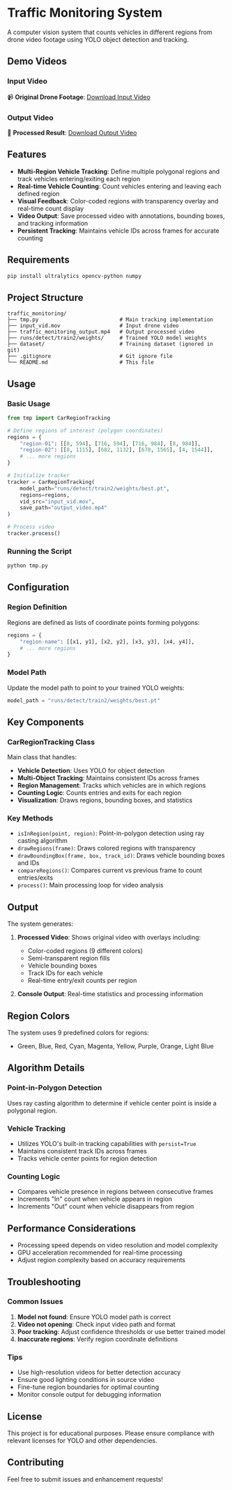 # Traffic Monitoring System

A computer vision system that counts vehicles in different regions from drone video footage using YOLO object detection and tracking.

## Demo Videos

### Input Video
📹 **Original Drone Footage**: [Download Input Video](https://drive.google.com/file/d/1_J8vKGNZbm2SQm0mutIfKx6lrWOd2iKE/view?usp=drive_link)

### Output Video
🎯 **Processed Result**: [Download Output Video](https://drive.google.com/file/d/1_J8vKGNZbm2SQm0mutIfKx6lrWOd2iKE/view?usp=drive_link)

## Features

- **Multi-Region Vehicle Tracking**: Define multiple polygonal regions and track vehicles entering/exiting each region
- **Real-time Vehicle Counting**: Count vehicles entering and leaving each defined region
- **Visual Feedback**: Color-coded regions with transparency overlay and real-time count display
- **Video Output**: Save processed video with annotations, bounding boxes, and tracking information
- **Persistent Tracking**: Maintains vehicle IDs across frames for accurate counting

## Requirements

```bash
pip install ultralytics opencv-python numpy
```

## Project Structure

```
traffic_monitoring/
├── tmp.py                          # Main tracking implementation
├── input_vid.mov                   # Input drone video
├── traffic_monitoring_output.mp4   # Output processed video
├── runs/detect/train2/weights/     # Trained YOLO model weights
├── dataset/                        # Training dataset (ignored in git)
├── .gitignore                      # Git ignore file
└── README.md                       # This file
```

## Usage

### Basic Usage

```python
from tmp import CarRegionTracking

# Define regions of interest (polygon coordinates)
regions = {
    "region-01": [[8, 594], [716, 594], [716, 984], [8, 984]],
    "region-02": [[8, 1115], [682, 1132], [670, 1565], [4, 1544]],
    # ... more regions
}

# Initialize tracker
tracker = CarRegionTracking(
    model_path="runs/detect/train2/weights/best.pt",
    regions=regions,
    vid_src="input_vid.mov",
    save_path="output_video.mp4"
)

# Process video
tracker.process()
```

### Running the Script

```bash
python tmp.py
```

## Configuration

### Region Definition

Regions are defined as lists of coordinate points forming polygons:

```python
regions = {
    "region-name": [[x1, y1], [x2, y2], [x3, y3], [x4, y4]],
    # ... more regions
}
```

### Model Path

Update the model path to point to your trained YOLO weights:

```python
model_path = "runs/detect/train2/weights/best.pt"
```

## Key Components

### CarRegionTracking Class

Main class that handles:
- **Vehicle Detection**: Uses YOLO for object detection
- **Multi-Object Tracking**: Maintains consistent IDs across frames
- **Region Management**: Tracks which vehicles are in which regions
- **Counting Logic**: Counts entries and exits for each region
- **Visualization**: Draws regions, bounding boxes, and statistics

### Key Methods

- `isInRegion(point, region)`: Point-in-polygon detection using ray casting algorithm
- `drawRegions(frame)`: Draws colored regions with transparency
- `drawBoundingBox(frame, box, track_id)`: Draws vehicle bounding boxes and IDs
- `compareRegions()`: Compares current vs previous frame to count entries/exits
- `process()`: Main processing loop for video analysis

## Output

The system generates:

1. **Processed Video**: Shows original video with overlays including:
   - Color-coded regions (9 different colors)
   - Semi-transparent region fills
   - Vehicle bounding boxes
   - Track IDs for each vehicle
   - Real-time entry/exit counts per region

2. **Console Output**: Real-time statistics and processing information

## Region Colors

The system uses 9 predefined colors for regions:
- Green, Blue, Red, Cyan, Magenta, Yellow, Purple, Orange, Light Blue

## Algorithm Details

### Point-in-Polygon Detection

Uses ray casting algorithm to determine if vehicle center point is inside a polygonal region.

### Vehicle Tracking

- Utilizes YOLO's built-in tracking capabilities with `persist=True`
- Maintains consistent track IDs across frames
- Tracks vehicle center points for region detection

### Counting Logic

- Compares vehicle presence in regions between consecutive frames
- Increments "In" count when vehicle appears in region
- Increments "Out" count when vehicle disappears from region

## Performance Considerations

- Processing speed depends on video resolution and model complexity
- GPU acceleration recommended for real-time processing
- Adjust region complexity based on accuracy requirements

## Troubleshooting

### Common Issues

1. **Model not found**: Ensure YOLO model path is correct
2. **Video not opening**: Check input video path and format
3. **Poor tracking**: Adjust confidence thresholds or use better trained model
4. **Inaccurate regions**: Verify region coordinate definitions

### Tips

- Use high-resolution videos for better detection accuracy
- Ensure good lighting conditions in source video
- Fine-tune region boundaries for optimal counting
- Monitor console output for debugging information

## License

This project is for educational purposes. Please ensure compliance with relevant licenses for YOLO and other dependencies.

## Contributing

Feel free to submit issues and enhancement requests!
